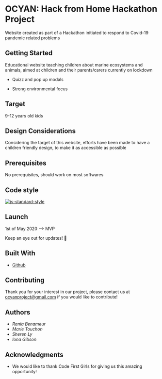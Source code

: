 # OCYAN: Hack from Home Hackathon Project

Website created as part of a Hackathon initiated to respond to Covid-19 pandemic related problems 

## Getting Started

Educational website teaching children about marine ecosystems and animals, aimed at children and their parents/carers currently on lockdown

* Quizz and pop up modals

* Strong environmental focus

## Target

9-12 years old kids 

## Design Considerations

Considering the target of this website, efforts have been made to have a children friendly design, to make it as accessible as possible 

## Prerequisites

No prerequisites, should work on most softwares 

## Code style

[![js-standard-style](https://img.shields.io/badge/code%20style-standard-brightgreen.svg?style=flat)](https://github.com/feross/standard)

## Launch

1st of May 2020 --> MVP 

Keep an eye out for updates! 👀

## Built With

* [Github](https://github.com/) 

## Contributing 

Thank you for your interest in our project, please contact us at ocyanproject@gmail.com if you would like to contribute! 

## Authors

* *Rania Benameur* 
* *Marie Touchon*
* *Sheren Ly*
* *Iona Gibson*

## Acknowledgments

* We would like to thank Code First Girls for giving us this amazing opportunity!
